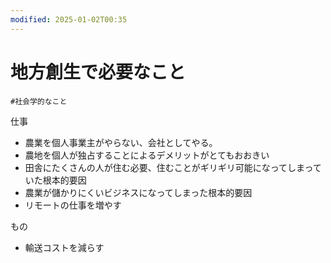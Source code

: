 ```yaml
---
modified: 2025-01-02T00:35
---
```

# 地方創生で必要なこと

`#社会学的なこと`

仕事

- 農業を個人事業主がやらない、会社としてやる。  
- 農地を個人が独占することによるデメリットがとてもおおきい  
- 田舎にたくさんの人が住む必要、住むことがギリギリ可能になってしまっていた根本的要因  
- 農業が儲かりにくいビジネスになってしまった根本的要因  
- リモートの仕事を増やす  

もの

- 輸送コストを減らす